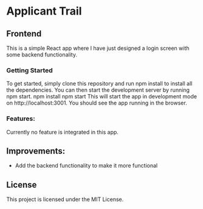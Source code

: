 # Applicant Trail

## Frontend 
This is a simple React app where I have just designed a login screen with some backend functionality.

### Getting Started
To get started, simply clone this repository and run npm install to install all the dependencies. You can then start the development server by running npm start.
npm install
npm start
This will start the app in development mode on http://localhost:3001. You should see the app running in the browser.

### Features:
Currently no feature is integrated in this app.

## Improvements:
- Add the backend functionality to make it more functional


## License
This project is licensed under the MIT License.

